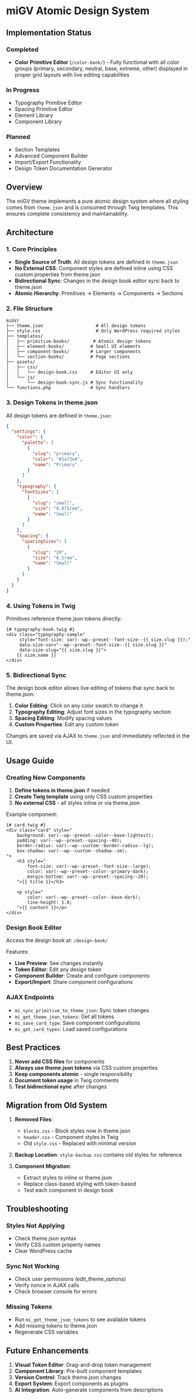 # miGV Atomic Design System

## Implementation Status

### Completed
- **Color Primitive Editor** (`/color-book/`) - Fully functional with all color groups (primary, secondary, neutral, base, extreme, other) displayed in proper grid layouts with live editing capabilities

### In Progress
- Typography Primitive Editor
- Spacing Primitive Editor
- Element Library
- Component Library

### Planned
- Section Templates
- Advanced Component Builder
- Import/Export Functionality
- Design Token Documentation Generator

## Overview

The miGV theme implements a pure atomic design system where all styling comes from `theme.json` and is consumed through Twig templates. This ensures complete consistency and maintainability.

## Architecture

### 1. Core Principles

- **Single Source of Truth**: All design tokens are defined in `theme.json`
- **No External CSS**: Component styles are defined inline using CSS custom properties from theme.json
- **Bidirectional Sync**: Changes in the design book editor sync back to theme.json
- **Atomic Hierarchy**: Primitives → Elements → Components → Sections

### 2. File Structure

```
miGV/
├── theme.json                    # All design tokens
├── style.css                     # Only WordPress required styles
├── templates/
│   ├── primitive-books/         # Atomic design tokens
│   ├── element-books/          # Small UI elements
│   ├── component-books/        # Larger components
│   └── section-books/          # Page sections
├── assets/
│   ├── css/
│   │   └── design-book.css     # Editor UI only
│   └── js/
│       └── design-book-sync.js # Sync functionality
└── functions.php               # Sync handlers

```

### 3. Design Tokens in theme.json

All design tokens are defined in `theme.json`:

```json
{
  "settings": {
    "color": {
      "palette": [
        {
          "slug": "primary",
          "color": "#1a73e8",
          "name": "Primary"
        }
      ]
    },
    "typography": {
      "fontSizes": [
        {
          "slug": "small",
          "size": "0.875rem",
          "name": "Small"
        }
      ]
    },
    "spacing": {
      "spacingSizes": [
        {
          "slug": "20",
          "size": "0.5rem",
          "name": "Small"
        }
      ]
    }
  }
}
```

### 4. Using Tokens in Twig

Primitives reference theme.json tokens directly:

```twig
{# typography-book.twig #}
<div class="typography-sample" 
     style="font-size: var(--wp--preset--font-size--{{ size.slug }});"
     data-size-var="--wp--preset--font-size--{{ size.slug }}"
     data-size-slug="{{ size.slug }}">
    {{ size.name }}
</div>
```

### 5. Bidirectional Sync

The design book editor allows live editing of tokens that sync back to theme.json:

1. **Color Editing**: Click on any color swatch to change it
2. **Typography Editing**: Adjust font sizes in the typography section
3. **Spacing Editing**: Modify spacing values
4. **Custom Properties**: Edit any custom token

Changes are saved via AJAX to `theme.json` and immediately reflected in the UI.

## Usage Guide

### Creating New Components

1. **Define tokens in theme.json** if needed
2. **Create Twig template** using only CSS custom properties
3. **No external CSS** - all styles inline or via theme.json

Example component:

```twig
{# card.twig #}
<div class="card" style="
    background: var(--wp--preset--color--base-lightest);
    padding: var(--wp--preset--spacing--40);
    border-radius: var(--wp--custom--border-radius--lg);
    box-shadow: var(--wp--custom--shadow--sm);
">
    <h3 style="
        font-size: var(--wp--preset--font-size--large);
        color: var(--wp--preset--color--primary-dark);
        margin-bottom: var(--wp--preset--spacing--20);
    ">{{ title }}</h3>
    
    <p style="
        color: var(--wp--preset--color--base-dark);
        line-height: 1.6;
    ">{{ content }}</p>
</div>
```

### Design Book Editor

Access the design book at: `/design-book/`

Features:
- **Live Preview**: See changes instantly
- **Token Editor**: Edit any design token
- **Component Builder**: Create and configure components
- **Export/Import**: Share component configurations

### AJAX Endpoints

- `mi_sync_primitive_to_theme_json`: Sync token changes
- `mi_get_theme_json_tokens`: Get all tokens
- `mi_save_card_type`: Save component configurations
- `mi_get_card_types`: Load saved configurations

## Best Practices

1. **Never add CSS files** for components
2. **Always use theme.json tokens** via CSS custom properties
3. **Keep components atomic** - single responsibility
4. **Document token usage** in Twig comments
5. **Test bidirectional sync** after changes

## Migration from Old System

1. **Removed Files**:
   - `blocks.css` - Block styles now in theme.json
   - `header.css` - Component styles in Twig
   - Old `style.css` - Replaced with minimal version

2. **Backup Location**: `style-backup.css` contains old styles for reference

3. **Component Migration**:
   - Extract styles to inline or theme.json
   - Replace class-based styling with token-based
   - Test each component in design book

## Troubleshooting

### Styles Not Applying
- Check theme.json syntax
- Verify CSS custom property names
- Clear WordPress cache

### Sync Not Working
- Check user permissions (edit_theme_options)
- Verify nonce in AJAX calls
- Check browser console for errors

### Missing Tokens
- Run `mi_get_theme_json_tokens` to see available tokens
- Add missing tokens to theme.json
- Regenerate CSS variables

## Future Enhancements

1. **Visual Token Editor**: Drag-and-drop token management
2. **Component Library**: Pre-built component templates
3. **Version Control**: Track theme.json changes
4. **Export System**: Export components as plugins
5. **AI Integration**: Auto-generate components from descriptions
